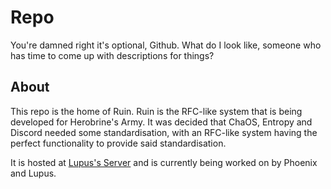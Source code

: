 Repo
====

You're damned right it's optional, Github. What do I look like, someone who has time to come up with descriptions for things?

## About
This repo is the home of Ruin. Ruin is the RFC-like system that is being developed for Herobrine's Army. It was decided that
ChaOS, Entropy and Discord needed some standardisation, with an RFC-like system having the perfect functionality to provide said
standardisation.

It is hosted at [Lupus's Server][0xha-data] and is currently being worked on by Phoenix and Lupus.

[0xha-data]: http://0xha-data.com